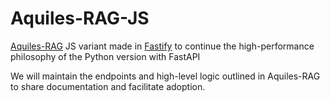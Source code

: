 # Aquiles-RAG-JS

[Aquiles-RAG](https://github.com/Aquiles-ai/Aquiles-RAG) JS variant made in [Fastify](https://fastify.dev/) to continue the high-performance philosophy of the Python version with FastAPI

We will maintain the endpoints and high-level logic outlined in Aquiles-RAG to share documentation and facilitate adoption.